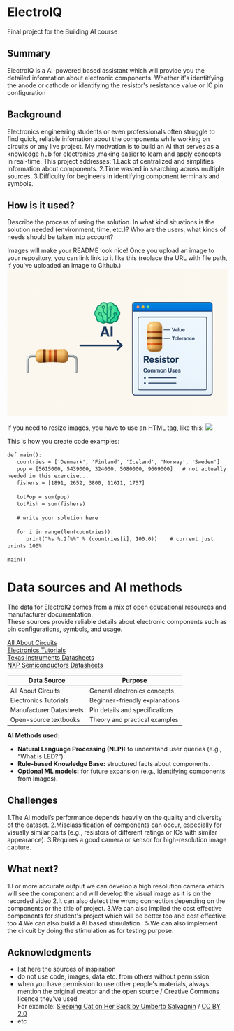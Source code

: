 <!-- This is the markdown template for the final project of the Building AI course, 
created by Reaktor Innovations and University of Helsinki. 
Copy the template, paste it to your GitHub README and edit! -->

# ElectroIQ

Final project for the Building AI course

## Summary

ElectroIQ is a AI-powered based assistant which will provide you the detailed information about electronic components. Whether it's identitfying the anode or cathode or identifying the resistor's resistance value or IC pin configuration


## Background

Electronics engineering students or even professionals often struggle to find quick, reliable infomation about the components while working on circuits or any live project. My motivation is to build an AI that serves as a knowledge hub for electronics ,making easier to learn and apply concepts in real-time.
This project addresses:
1.Lack of centralized and simplifies information about components.
2.Time wasted in searching across multiple sources.
3.Difficulty for begineers in identifying component terminals and symbols.


## How is it used?

Describe the process of using the solution. In what kind situations is the solution needed (environment, time, etc.)? Who are the users, what kinds of needs should be taken into account?

Images will make your README look nice!
Once you upload an image to your repository, you can link link to it like this (replace the URL with file path, if you've uploaded an image to Github.)
![Cat](https://github.com/shindeprajakta2711-web/NewAi/blob/main/ChatGPT%20Image%20Sep%2029,%202025,%2004_17_10%20PM.png?raw=true)

If you need to resize images, you have to use an HTML tag, like this:
<img src="(https://github.com/shindeprajakta2711-web/NewAi/blob/main/ChatGPT%20Image%20Sep%2029,%202025,%2004_17_10%20PM.png?raw=true)">

This is how you create code examples:
```
def main():
   countries = ['Denmark', 'Finland', 'Iceland', 'Norway', 'Sweden']
   pop = [5615000, 5439000, 324000, 5080000, 9609000]   # not actually needed in this exercise...
   fishers = [1891, 2652, 3800, 11611, 1757]

   totPop = sum(pop)
   totFish = sum(fishers)

   # write your solution here

   for i in range(len(countries)):
      print("%s %.2f%%" % (countries[i], 100.0))    # current just prints 100%

main()
```


# Data sources and AI methods

The data for ElectroIQ comes from a mix of open educational resources and manufacturer documentation.  
These sources provide reliable details about electronic components such as pin configurations, symbols, and usage.

[All About Circuits](https://www.allaboutcircuits.com/)  
[Electronics Tutorials](https://www.electronics-tutorials.ws/)  
[Texas Instruments Datasheets](https://www.ti.com/)  
[NXP Semiconductors Datasheets](https://www.nxp.com/)  

| Data Source                | Purpose                          |
|-----------------------------|----------------------------------|
| All About Circuits          | General electronics concepts     |
| Electronics Tutorials       | Beginner-friendly explanations   |
| Manufacturer Datasheets     | Pin details and specifications   |
| Open-source textbooks       | Theory and practical examples    |

**AI Methods used:**
* **Natural Language Processing (NLP):** to understand user queries (e.g., “What is LED?”).  
* **Rule-based Knowledge Base:** structured facts about components.  
* **Optional ML models:** for future expansion (e.g., identifying components from images).  

## Challenges

1.The AI model’s performance depends heavily on the quality and diversity of the dataset.
2.Misclassification of components can occur, especially for visually similar parts (e.g., resistors of different ratings or ICs with similar appearance).
3.Requires a good camera or sensor for high-resolution image capture.


## What next?

1.For more accurate output we can develop a high resolution camera which will see the component and will develop the visual image as it is on the recorded video
2.It can also detect the wrong connection depending on the components or the title of project.
3.We can also implied the cost effective components for student's project which will be better too and cost effective too
4.We can also build a AI based stimulation .
5.We can also implement the circuit by doing the stimulation as for testing purpose.


## Acknowledgments

* list here the sources of inspiration 
* do not use code, images, data etc. from others without permission
* when you have permission to use other people's materials, always mention the original creator and the open source / Creative Commons licence they've used
  <br>For example: [Sleeping Cat on Her Back by Umberto Salvagnin](https://commons.wikimedia.org/wiki/File:Sleeping_cat_on_her_back.jpg#filelinks) / [CC BY 2.0](https://creativecommons.org/licenses/by/2.0)
* etc
